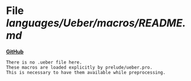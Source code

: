 # File _languages/Ueber/macros/README.md_
**[GitHub](https://github.com/softlang/yas/blob/master/languages/Ueber/macros/README.md)**
```
There is no .ueber file here.
These macros are loaded explicitly by prelude/ueber.pro.
This is necessary to have them available while preprocessing.
```
